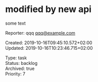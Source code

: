 # modified by new api

some text

Reporter: qqq <qqq@example.com>  

Created: 2019-10-16T09:45:10.572+02:00  
Updated: 2019-10-16T10:23:46.715+02:00

Type: task  
Status: backlog  
Archived: true  
Priority: 7
